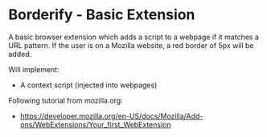 # Borderify - Basic Extension

A basic browser extension which adds a script to a webpage if it matches a URL pattern. If the user is on a Mozilla website, a red border of 5px will be added.

Will implement:
* A context script (injected into webpages)

Following tutorial from mozilla.org:
* https://developer.mozilla.org/en-US/docs/Mozilla/Add-ons/WebExtensions/Your_first_WebExtension
